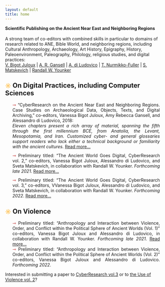 ```yaml
---
layout: default
title: home
---
```

<!--
<span id="fund-home">
       <!--<img src="assets/outline_message_black_18dp.png" style="border:0; -webkit-box-shadow: 0 0 0; width: 2%"/>
      Fundraising campaign: <a href="docs/Fundraising.html" target="_blank" style="color:white; font-weight: 600; text-decoration: underline">help us</a> to cover the copy-editing costs of the first volume on CyberResearch <a href="docs/Fundraising.html" target="_blank">&#10145;</a>
<br />
<hr style="height:0; margin:0; background:transparent; border-bottom:0.5px solid #cccccc;" />
-->
**Scientific Publishing on the Ancient Near East and Neighboring Regions**
<br />
<br />
A strong team of co-editors with combined skills in particular to domains of research related to <span class="small">ANE</span>, Bible World, and neighboring regions, including Cultural Anthropology, Archaeology, Art History, Epigraphy, History, Paleoenvironment, Paleography, Philology, religious studies, and digital practices: <br />
<a href="About#bigot-juloux">V. Bigot Juloux</a> | <a href="About#gansell">A. R. Gansell</a> | <a href="About#ludovico">A. di Ludovico</a> | <a href="About#nurmikko-fuller">T. Nurmikko-Fuller</a> | <a href="About#matskevich">S. Matskevich</a> | <a href="About#younker">Randall W. Younker</a>

<h2> <span style="color:orange; font-size: 18px">&#9788;</span> On Digital Practices, including Computer Sciences</h2>
<ul style="list-style-type: none;">
       <li style="text-align: justify; text-justify: inter-word;"><span style="color:#b30000; font-size: 14px">&#8702;</span> “CyberResearch on the Ancient Near East and Neighboring Regions. Case Studies on Archaeological Data, Objects, Texts, and Digital Archiving,” co-editors, Vanessa Bigot Juloux, Amy Rebecca Gansell, and Alessandro di Ludovico, 2018:<br/>
       <em>Eleven chapters present a rich array of material, spanning the fifth through the first millennium <span class="small">BCE</span>, from Anatolia, the Levant, Mesopotamia, and Iran. Customized cyber- and general glossaries support readers who lack either a
technical background or familiarity with the ancient cultures.</em> <a href="docs/CyberResearch-vol1.html">Read more...</a>
       </li>

<li style="padding-top: 12px; text-align: justify; text-justify: inter-word;"><span style="color:#b30000; font-size: 14px">&#8702;</span> Preliminary titled: “The Ancient World Goes Digital, CyberResearch vol. 2,” co-editors, Vanessa Bigot Juloux, Alessandro di Ludovico, and Sveta Matskevich, in collaboration with Randall W. Younker. <em>Forthcoming late 2021</em>. <a href="docs/CyberResearch-vol2.html">Read more...</a>
</li>

<li style="padding-top: 12px; text-align: justify; text-justify: inter-word;"><span style="color:#b30000; font-size: 14px">&#8702;</span> Preliminary titled: “The Ancient World Goes Digital, CyberResearch vol. 3,” co-editors, VVanessa Bigot Juloux, Alessandro di Ludovico, and Sveta Matskevich, in collaboration with Randall W. Younker. <em>Forthcoming 2022</em>. <a href="docs/CyberResearch-vol3.html">Read more...</a>
</li>

</ul>


<h2> <span style="color:orange; font-size: 18px">&#9788;</span> On Violence</h2>

<ul style="list-style-type: none;">
 <li style="text-align: justify; text-justify: inter-word;"><span style="color:#b30000; font-size: 14px">&#8702;</span> Preliminary titled: “Anthropology and Interaction between Violence, Order, and Conflict within the Political Sphere of Ancient Worlds (Vol. 1)” co-editors, Vanessa Bigot Juloux and Alessandro di Ludovico, in collaboration with Randall W. Younker. <em>Forthcoming late 2021</em>. <a href="docs/Violence-vol1.html">Read more...</a></li>

 <li style="text-align: justify; text-justify: inter-word;"><span style="color:#b30000; font-size: 14px">&#8702;</span> Preliminary titled: “Anthropology and Interaction between Violence, Order, and Conflict within the Political Sphere of Ancient Worlds (Vol. 2)” co-editors, Vanessa Bigot Juloux and Alessandro di Ludovico. <em>Forthcoming 2022</em>.</li>

</ul>


Interested in submitting a paper to <a href="mailto:vanessa.bigotjuloux@icloud.com?subject=CyberResearch vol. 3 submission">CyberResearch vol.3</a> or to <a href="mailto:vanessa.bigotjuloux@icloud.com?subject=Use of Violence vol. 2 submission">the Use of Violence vol. 2</a>?
